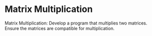 # Matrix Multiplication
Matrix Multiplication: Develop a program that multiplies two matrices. Ensure the matrices are compatible for multiplication.

